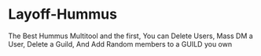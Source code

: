 # Layoff-Hummus
The Best Hummus Multitool and the first, You can Delete Users, Mass DM a User, Delete a Guild, And Add Random members to a GUILD you own
